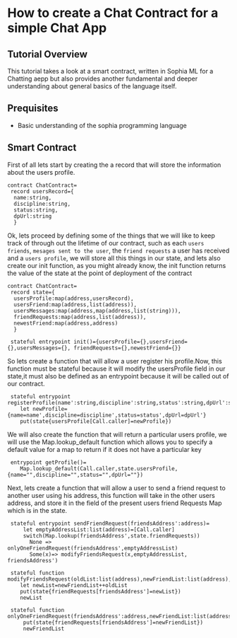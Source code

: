 # How to create a Chat Contract for a simple Chat App


## Tutorial Overview
This tutorial takes a look at a smart contract, written in Sophia ML for a Chatting aepp but also provides another fundamental and deeper understanding about general basics of the language itself.

## Prequisites
 - Basic understanding of the sophia programming language

## Smart Contract
First of all lets start by creating the a record that will store the information about the users profile.
```Sophia
contract ChatContract=
 record usersRecord={
  name:string,
  discipline:string,
  status:string,
  dpUrl:string
  }

```
Ok, lets proceed by defining  some of the things that we will like to keep track of through out the lifetime of our contract, such as each `users friends`, `mesages sent to the user`, the `friend requests` a user has received and a `users profile`, we will store all this things in our state, and lets also create our init function, as you might already know, the init function returns the value of the state at the point of deployment of the contract

```Sophia
contract ChatContract=
 record state={
  usersProfile:map(address,usersRecord),
  usersFriend:map(address,list(address)),
  usersMessages:map(address,map(address,list(string))),
  friendRequests:map(address,list(address)),
  newestFriend:map(address,address)
  }
  
 stateful entrypoint init()={usersProfile={},usersFriend={},usersMessages={}, friendRequests={},newestFriend={}} 
```
So lets create a function that will allow a user register his profile.Now, this function must be stateful because it will modify the usersProfile field in our state,it must also be defined as an entrypoint because it will be called out of our contract.

```Sophia
 stateful entrypoint registerProfile(name':string,discipline':string,status':string,dpUrl':string)=
    let newProfile={name=name',discipline=discipline',status=status',dpUrl=dpUrl'}
    put(state{usersProfile[Call.caller]=newProfile})
```
We will also create the function that will return a particular users profile, we will use the Map.lookup_default function which allows you to specify a default value for a map to return if it does not have a particular key

```Sophia
 entrypoint getProfile()=
    Map.lookup_default(Call.caller,state.usersProfile,{name="",discipline="",status="",dpUrl=""})  

```
Next, lets create a function that will allow a user to send a friend request to another user using his address, this function will take in the other users address, and store it in the field of the present users friend Requests  Map which is in the state.

```Sophia
 stateful entrypoint sendFriendRequest(friendsAddress':address)=
     let emptyAddressList:list(address)=[Call.caller]
     switch(Map.lookup(friendsAddress',state.friendRequests))
       None =>   onlyOneFriendRequest(friendsAddress',emptyAddressList)
       Some(x)=> modifyFriendsRequest(x,emptyAddressList, friendsAddress')
       
 stateful function modifyFriendsRequest(oldList:list(address),newFriendList:list(address),friendsAddress':address):list(address)=
    let newList=newFriendList++oldList
    put(state{friendRequests[friendsAddress']=newList})
    newList
    
 stateful function onlyOneFriendRequest(friendsAddress':address,newFriendList:list(address))=
     put(state{friendRequests[friendsAddress']=newFriendList})
     newFriendList
     

```


